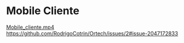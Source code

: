 # Mobile Cliente

[ Mobile_cliente.mp4 ](https://github.com/RodrigoCotrin/Ortech/issues/2#issue-2047172833)https://github.com/RodrigoCotrin/Ortech/issues/2#issue-2047172833
